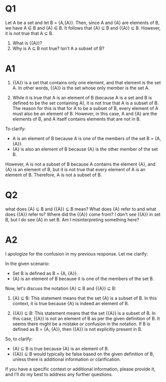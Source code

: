 # Q1

Let A be a set and let B = {A,{A}}. Then, since A and {A} are elements of B, we
have A ∈ B and {A} ∈ B. It follows that {A} ⊆ B and {{A}} ⊆ B. However, it is
not true that A ⊆ B.
1. What is {{A}}?
2. Why is A ⊆ B not true? Isn't A a subset of B?

# A1

1. {{A}} is a set that contains only one element, and that element is the set A. In other words, {{A}} is the set whose only member is the set A.

2. While it is true that A is an element of B (because A is a set and B is defined to be the set containing A), it is not true that A is a subset of B. The reason for this is that for A to be a subset of B, every element of A must also be an element of B. However, in this case, A and {A} are the elements of B, and A itself contains elements that are not in B.

To clarify:
- A is an element of B because A is one of the members of the set B = {A, {A}}.
- {A} is also an element of B because {A} is the other member of the set B.

However, A is not a subset of B because A contains the element {A}, and {A} is an element of B, but it is not true that every element of A is an element of B. Therefore, A is not a subset of B.


# Q2

what does {A} ⊆ B and {{A}} ⊆ B mean? What does {A} refer to and what does {{A}} refer to? Where did the {{A}} come from? I don't see {{A}} in set B, but I do see {A} in set B. Am I misinterpreting something here?


# A2

I apologize for the confusion in my previous response. Let me clarify:

In the given scenario:
- Set B is defined as B = {A, {A}}.
- {A} is an element of B because it is one of the members of the set B.

Now, let's discuss the notation {A} ⊆ B and {{A}} ⊆ B:

1. {A} ⊆ B: This statement means that the set {A} is a subset of B. In this context, it is true because {A} is indeed an element of B.

2. {{A}} ⊆ B: This statement means that the set {{A}} is a subset of B. In this case, {{A}} is not an element of B as per the given definition of B. It seems there might be a mistake or confusion in the notation. If B is defined as B = {A, {A}}, then {{A}} is not explicitly present in B.

So, to clarify:
- {A} ⊆ B is true because {A} is an element of B.
- {{A}} ⊆ B would typically be false based on the given definition of B, unless there is additional information or clarification.

If you have a specific context or additional information, please provide it, and I'll do my best to address any further questions.